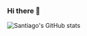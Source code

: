 ### Hi there 👋
![Santiago's GitHub stats](https://github-readme-stats.vercel.app/api?username=sanmacorz)
